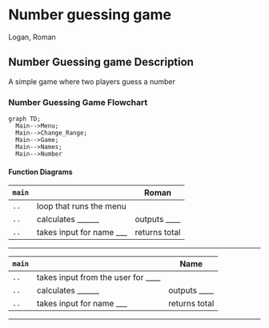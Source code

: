 # Number guessing game
Logan, Roman

## Number Guessing game Description
A simple game where two players guess a number

### Number Guessing Game Flowchart
```mermaid
graph TD;
  Main-->Menu;
  Main-->Change_Range;
  Main-->Game;
  Main-->Names;
  Main-->Number
```

#### Function Diagrams

| `main`    |               |  Roman     |
| ------------------ | ------------- | ------------ |
| `..`    | loop that runs the menu  |              |
| `..`     | calculates ______  | outputs ____             |
| `..`      | takes input for name ___ | returns total |
***
| `main`    |               |  Name     |
| ------------------ | ------------- | ------------ |
| `..`    | takes input from the user for ____  |              |
| `..`     | calculates ______  | outputs ____             |
| `..`      | takes input for name ___ | returns total |
***
